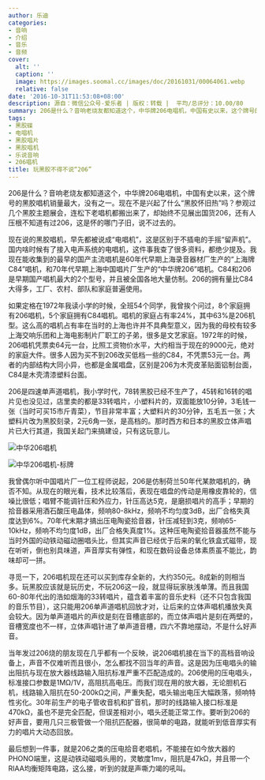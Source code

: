 ```yaml
---
author: 乐迪
categories:
- 音响
- 介绍
- 音乐
- 音频
cover:
  alt: ''
  caption: ''
  image: https://images.soomal.cc/images/doc/20161031/00064061.webp
  relative: false
date: '2016-10-31T11:53:08+08:00'
description: 源自：微信公众号-爱乐者 | 版权：转载 |  平均/总评分：10.00/80
summary: 206是什么？音响老烧友都知道这个，中华牌206电唱机，中国有史以来，这个牌号的黑胶唱机销量最大，没有之一。现在不是兴起了什么“黑胶怀旧热”吗？参观过几个黑胶主题展会，连松下老唱机都搬出来了，却始终不见展出国货206……
tags:
- 黑胶碟
- 电唱机
- 黑胶唱片
- 黑胶唱机
- 乐说音响
- 206唱机
title: 玩黑胶不得不说“206”
---
```


206是什么？音响老烧友都知道这个，中华牌206电唱机，中国有史以来，这个牌号的黑胶唱机销量最大，没有之一。现在不是兴起了什么“黑胶怀旧热”吗？参观过几个黑胶主题展会，连松下老唱机都搬出来了，却始终不见展出国货206，还有人压根不知道有过206，这是怀的哪门子旧，说不过去的。

现在说的黑胶唱机，早先都被说成“电唱机”，这是区别于不插电的手摇“留声机”。国内啥时候有了接入电声系统的电唱机，这件事我查了很多资料，都绝少提及。我现在能收集到的最早的国产主流唱机是60年代早期上海录音器材厂生产的“上海牌C84”唱机，和70年代早期上海中国唱片厂生产的“中华牌206”唱机。C84和206是早期国产唱机最大的2个型号，并且被全国各地大量仿制。206的拥有量比C84大得多，工厂、农村、部队和家庭普遍使用。

如果定格在1972年我读小学的时候，全班54个同学，我曾挨个问过，8个家庭拥有206唱机，5个家庭拥有C84唱机。唱机的家庭占有率24%，其中63%是206机型。这么高的唱机占有率在当时的上海也许并不具典型意义，因为我的母校有较多上海交响乐团和上海电影制片厂职工的子弟，很多是文艺家庭。1972年的时候，206唱机凭票卖64元一台，比照工资物价水平，大约相当于现在的9000元，绝对的家庭大件。很多人因为买不到206改买低档一些的C84，不凭票53元一台。两者的内部结构大同小异，也都是金属唱盘，区别是206为木壳皮革贴面铝制台面，C84是木壳清漆塑料台面。

206是四速单声道唱机，我小学时代，78转黑胶已经不生产了，45转和16转的唱片见也没见过，店里卖的都是33转唱片，小塑料片的，双面能放10分钟，3毛钱一张（当时可买15市斤青菜），节目非常丰富；大塑料片的30分钟，五毛五一张；大塑料片改为黑胶刻录，2元6角一张，是高档的。那时西方和日本的黑胶立体声唱片已大行其道，我国关起门来搞建设，只有这玩意儿。

![中华206唱机](https://images.soomal.cc/images/doc/20161031/00064060.webp)




![中华206唱机-标牌](https://images.soomal.cc/images/doc/20161031/00064061.webp)





我曾偶尔听中国唱片厂一位工程师说起，206是仿制荷兰50年代某款唱机的，确否不知。从现在的眼光看，技术比较落后，表现在唱盘的传动是用橡皮靠轮的，信噪比很低；唱臂不能调针压和外应力，针压高达5克，是磨损唱片的高手；早期的拾音器采用酒石酸压电晶体，频响80-8kHz，频响不均匀度3dB，出厂合格失真度达到6%。70年代末期才搞出压电陶瓷拾音器，针压减轻到3克，频响65-10kHz，频响不均匀度1dB，出厂合格失真度1%。这种压电陶瓷拾音器虽然不能与当时外国的动铁动磁动圈唱头比，但其实声音已经优于后来的氧化铁盒式磁带，现在听听，倒也别具味道，声音厚实有弹性，和现在数码设备总体素质虽不能比，韵味却可一拼。

寻觅一下，206唱机现在还可以买到库存全新的，大约350元。8成新的则相当多。玩黑胶应该就是玩历史，不玩206这一段，就显得玩家肤浅单薄。而且我国60-80年代出的浩如烟海的33转唱片，蕴含着丰富的音乐史料（还不只包含我国的音乐节目），这只能用206单声道唱机回放才对，让后来的立体声唱机播放失真会较大。因为单声道唱片的声纹是刻在音槽底部的，而立体声唱片是刻在两壁的，音槽宽度也不一样，立体声唱针进了单声道音槽，四六不靠地摆动，不是什么好声音。

当年发过206烧的朋友现在几乎都有一个反映，说206唱机接在当下的高档音响设备上，声音不仅难听而且很小，怎么都找不回当年的声音。这是因为压电唱头的输出阻抗与现在放大器线路输入阻抗标准严重不匹配造成的。206使用的压电唱头，标准接口参数是1MΩ/1V，高阻抗高电压。而我们现在用的放大器，无论胆机石机，线路输入阻抗在50-200kΩ之间，严重失配，唱头输出电压大幅跌落，频响特性劣化。30年前生产的电子管收音机和扩音机，那时的线路输入接口标准是470kΩ，虽也不是完全匹配，但误差相对小，唱头还能正常工作。要听到206的好声音，要用几只三极管做一个阻抗匹配器，很简单的电路，就能听到低音厚实有力的唱片大动态回放。

最后想到一件事，就是206之类的压电拾音老唱机，不能接在如今放大器的PHONO端里，这是动铁动磁唱头用的，灵敏度1mv，阻抗是47kΩ，并且带一个RIAA均衡矩阵电路，这么接，听到的就是声嘶力竭的吼叫。